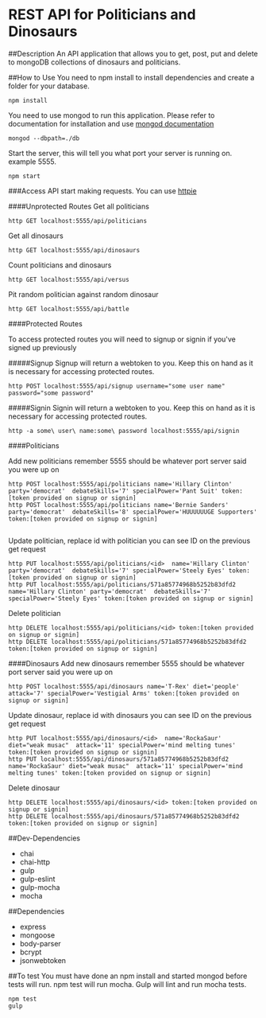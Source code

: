 # REST API for Politicians and Dinosaurs

##Description
An API application that allows you to get, post, put and delete to mongoDB collections of dinosaurs and politicians.

##How to Use
You need to npm install to install dependencies and create a folder for your database.
```
npm install
```
You need to use mongod to run this application. Please refer to documentation for installation and use [mongod documentation](https://docs.mongodb.org/manual/reference/program/mongod/)

```
mongod --dbpath=./db
```
Start the server, this will tell you what port your server is running on. example 5555.
```
npm start
```

###Access API
start making requests. You can use [httpie](https://github.com/jkbrzt/httpie)

####Unprotected Routes
Get all politicians
```
http GET localhost:5555/api/politicians
```

Get all dinosaurs
```
http GET localhost:5555/api/dinosaurs
```

Count politicians and dinosaurs
```
http GET localhost:5555/api/versus
```

Pit random politician against random dinosaur
```
http GET localhost:5555/api/battle
```

####Protected Routes

To access protected routes you will need to signup or signin if you've signed up previously

#####Signup
Signup will return a webtoken to you. Keep this on hand as it is necessary for accessing protected routes.
```
http POST localhost:5555/api/signup username="some user name" password="some password"
```

#####Signin
Signin will return a webtoken to you. Keep this on hand as it is necessary for accessing protected routes.
```
http -a some\ user\ name:some\ password localhost:5555/api/signin
```
####Politicians


Add new politicians remember 5555 should be whatever port server said you were up on
```
http POST localhost:5555/api/politicians name='Hillary Clinton' party='democrat'  debateSkills='7' specialPower='Pant Suit' token:[token provided on signup or signin]
http POST localhost:5555/api/politicians name='Bernie Sanders' party='democrat'  debateSkills='8' specialPower='HUUUUUUGE Supporters' token:[token provided on signup or signin]


```

Update politician, replace id with politician you can see ID on the previous get request

```
http PUT localhost:5555/api/politicians/<id>  name='Hillary Clinton' party='democrat'  debateSkills='7' specialPower='Steely Eyes' token:[token provided on signup or signin]
http PUT localhost:5555/api/politicians/571a85774968b5252b83dfd2  name='Hillary Clinton' party='democrat'  debateSkills='7' specialPower='Steely Eyes' token:[token provided on signup or signin]
```
Delete politician
```
http DELETE localhost:5555/api/politicians/<id> token:[token provided on signup or signin]
http DELETE localhost:5555/api/politicians/571a85774968b5252b83dfd2 token:[token provided on signup or signin]
```
####Dinosaurs
Add new dinosaurs remember 5555 should be whatever port server said you were up on
```
http POST localhost:5555/api/dinosaurs name='T-Rex' diet='people'  attack='7' specialPower='Vestigial Arms' token:[token provided on signup or signin]
```

Update dinosaur, replace id with dinosaurs you can see ID on the previous get request

```
http PUT localhost:5555/api/dinosaurs/<id>  name='RockaSaur' diet="weak musac"  attack='11' specialPower='mind melting tunes' token:[token provided on signup or signin]
http PUT localhost:5555/api/dinosaurs/571a85774968b5252b83dfd2  name='RockaSaur' diet="weak musac"  attack='11' specialPower='mind melting tunes' token:[token provided on signup or signin]
```
Delete dinosaur
```
http DELETE localhost:5555/api/dinosaurs/<id> token:[token provided on signup or signin]
http DELETE localhost:5555/api/dinosaurs/571a85774968b5252b83dfd2 token:[token provided on signup or signin]
```


##Dev-Dependencies
* chai
* chai-http
* gulp
* gulp-eslint
* gulp-mocha
* mocha

##Dependencies
* express
* mongoose
* body-parser
* bcrypt
* jsonwebtoken

##To test
You must have done an npm install and started mongod before tests will run. npm test will run mocha. Gulp will lint and run mocha tests.
```
npm test
gulp
```
